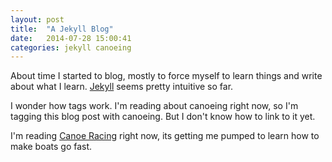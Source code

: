 ```yaml
---
layout: post
title:  "A Jekyll Blog"
date:   2014-07-28 15:00:41
categories: jekyll canoeing
---
```


About time I started to blog, mostly to force myself to learn things and write about what I learn.  [Jekyll] seems pretty intuitive so far.

I wonder how tags work.  I'm reading about canoeing right now, so I'm tagging this blog post with canoeing.  But I don't know how to link to it yet.

I'm reading [Canoe Racing] right now, its getting me pumped to learn how to make boats go fast.

[Jekyll]: http://www.jekyllrb.com
[Canoe Racing]: http://www.amazon.com/Canoe-Racing-Competitors-Marathon-Downriver/dp/0941950379